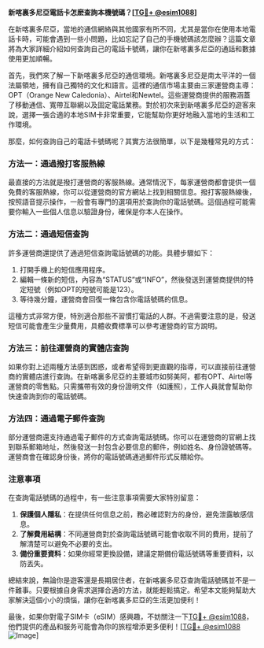 **新喀裏多尼亞電話卡怎麽查詢本機號碼？[[TG💪+ @esim1088](https://t.me/s/esim1088)]**

在新喀裏多尼亞，當地的通信網絡與其他國家有所不同，尤其是當你在使用本地電話卡時，可能會遇到一些小問題，比如忘記了自己的手機號碼該怎麼辦？這篇文章將為大家詳細介紹如何查詢自己的電話卡號碼，讓你在新喀裏多尼亞的通話和數據使用更加順暢。

首先，我們來了解一下新喀裏多尼亞的通信環境。新喀裏多尼亞是南太平洋的一個法屬領地，擁有自己獨特的文化和語言。這裡的通信市場主要由三家運營商主導：OPT（Orange New Caledonia）、Airtel和Newtel。這些運營商提供的服務涵蓋了移動通信、寬帶互聯網以及固定電話業務。對於初次來到新喀裏多尼亞的遊客來說，選擇一張合適的本地SIM卡非常重要，它能幫助你更好地融入當地的生活和工作環境。

那麼，如何查詢自己的電話卡號碼呢？其實方法很簡單，以下是幾種常見的方式：

### 方法一：通過撥打客服熱線

最直接的方法就是撥打運營商的客服熱線。通常情況下，每家運營商都會提供一個免費的客服熱線，你可以從運營商的官方網站上找到相關信息。撥打客服熱線後，按照語音提示操作，一般會有專門的選項用於查詢你的電話號碼。這個過程可能需要你輸入一些個人信息以驗證身份，確保是你本人在操作。

### 方法二：通過短信查詢

許多運營商還提供了通過短信查詢電話號碼的功能。具體步驟如下：
1. 打開手機上的短信應用程序。
2. 編輯一條新的短信，內容為“STATUS”或“INFO”，然後發送到運營商提供的特定短號（例如OPT的短號可能是123）。
3. 等待幾分鐘，運營商會回復一條包含你電話號碼的信息。

這種方式非常方便，特別適合那些不習慣打電話的人群。不過需要注意的是，發送短信可能會產生少量費用，具體收費標準可以參考運營商的官方說明。

### 方法三：前往運營商的實體店查詢

如果你對上述兩種方法感到困惑，或者希望得到更直觀的指導，可以直接前往運營商的實體店進行查詢。在新喀裏多尼亞的主要城市如努美阿，都有OPT、Airtel等運營商的零售點。只需攜帶有效的身份證明文件（如護照），工作人員就會幫助你快速查詢到你的電話號碼。

### 方法四：通過電子郵件查詢

部分運營商還支持通過電子郵件的方式查詢電話號碼。你可以在運營商的官網上找到聯系郵箱地址，然後發送一封包含必要信息的郵件，例如姓名、身份證號碼等。運營商會在確認身份後，將你的電話號碼通過郵件形式反饋給你。

### 注意事項

在查詢電話號碼的過程中，有一些注意事項需要大家特別留意：
1. **保護個人隱私**：在提供任何信息之前，務必確認對方的身份，避免泄露敏感信息。
2. **了解費用結構**：不同運營商對於查詢電話號碼可能會收取不同的費用，提前了解清楚可以避免不必要的支出。
3. **備份重要資料**：如果你經常更換設備，建議定期備份電話號碼等重要資料，以防丟失。

總結來說，無論你是遊客還是長期居住者，在新喀裏多尼亞查詢電話號碼並不是一件難事。只要根據自身需求選擇合適的方法，就能輕鬆搞定。希望本文能夠幫助大家解決這個小小的煩惱，讓你在新喀裏多尼亞的生活更加便利！

最後，如果你對電子SIM卡（eSIM）感興趣，不妨關注一下[TG💪+ @esim1088](https://t.me/s/esim1088)，他們提供的產品和服务可能會為你的旅程增添更多便利！[[TG💪+ @esim1088](https://t.me/s/esim1088) ![Image](https://i.postimg.cc/4NQfJmqS/Snipaste-2025-05-13-00-14-12.png)]